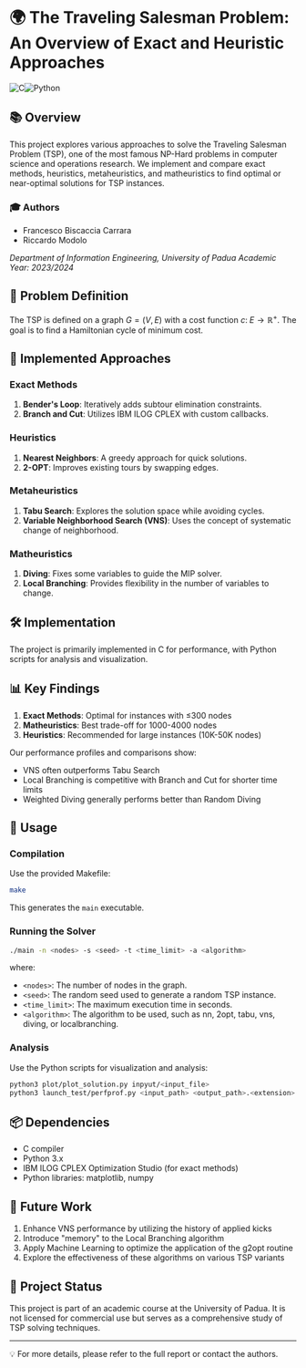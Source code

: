 # 🌍 The Traveling Salesman Problem: An Overview of Exact and Heuristic Approaches
![C](https://img.shields.io/badge/C-A8B9CC?style=for-the-badge&logo=c&logoColor=white)![Python](https://img.shields.io/badge/Python-3776AB?style=for-the-badge&logo=python&logoColor=white)

## 📚 Overview

This project explores various approaches to solve the Traveling Salesman Problem (TSP), one of the most famous NP-Hard problems in computer science and operations research. We implement and compare exact methods, heuristics, metaheuristics, and matheuristics to find optimal or near-optimal solutions for TSP instances.

### 🎓 Authors
- Francesco Biscaccia Carrara 
- Riccardo Modolo

*Department of Information Engineering, University of Padua*
*Academic Year: 2023/2024*

## 🧠 Problem Definition

The TSP is defined on a graph $G = (V,E)$ with a cost function $c:\;E \to \mathbb{R}^{+}$. The goal is to find a Hamiltonian cycle of minimum cost.

## 🚀 Implemented Approaches

### Exact Methods
1. **Bender's Loop**: Iteratively adds subtour elimination constraints.
2. **Branch and Cut**: Utilizes IBM ILOG CPLEX with custom callbacks.

### Heuristics
1. **Nearest Neighbors**: A greedy approach for quick solutions.
2. **2-OPT**: Improves existing tours by swapping edges.

### Metaheuristics
1. **Tabu Search**: Explores the solution space while avoiding cycles.
2. **Variable Neighborhood Search (VNS)**: Uses the concept of systematic change of neighborhood.

### Matheuristics
1. **Diving**: Fixes some variables to guide the MIP solver.
2. **Local Branching**: Provides flexibility in the number of variables to change.

## 🛠️ Implementation

The project is primarily implemented in C for performance, with Python scripts for analysis and visualization.

## 📊 Key Findings

1. **Exact Methods**: Optimal for instances with ≤300 nodes
2. **Matheuristics**: Best trade-off for 1000-4000 nodes
3. **Heuristics**: Recommended for large instances (10K-50K nodes)

Our performance profiles and comparisons show:
- VNS often outperforms Tabu Search
- Local Branching is competitive with Branch and Cut for shorter time limits
- Weighted Diving generally performs better than Random Diving

## 🔧 Usage

### Compilation

Use the provided Makefile:

```bash
make
```

This generates the `main` executable.

### Running the Solver

```bash
./main -n <nodes> -s <seed> -t <time_limit> -a <algorithm>
```

where:
- `<nodes>`: The number of nodes in the graph.
- `<seed>`: The random seed used to generate a random TSP instance.
- `<time_limit>`: The maximum execution time in seconds.
- `<algorithm>`: The algorithm to be used, such as nn, 2opt, tabu, vns, diving, or localbranching.

### Analysis

Use the Python scripts for visualization and analysis:

```bash
python3 plot/plot_solution.py inpyut/<input_file>
python3 launch_test/perfprof.py <input_path> <output_path>.<extension>
```

## 📦 Dependencies

- C compiler
- Python 3.x
- IBM ILOG CPLEX Optimization Studio (for exact methods)
- Python libraries: matplotlib, numpy

## 🔮 Future Work

1. Enhance VNS performance by utilizing the history of applied kicks
2. Introduce "memory" to the Local Branching algorithm
3. Apply Machine Learning to optimize the application of the g2opt routine
4. Explore the effectiveness of these algorithms on various TSP variants

## 📜 Project Status

This project is part of an academic course at the University of Padua. It is not licensed for commercial use but serves as a comprehensive study of TSP solving techniques.

---

💡 For more details, please refer to the full report or contact the authors.
